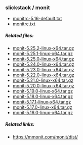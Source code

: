 <h3>slickstack / monit</h3>

<ul>
  <li><a href="monitrc-5.16-default.txt">monitrc-5.16-default.txt</a></li>
  <li><a href="monitrc.txt">monitrc.txt</a></li>
</ul>
  
<h5>Related files:</h5>

<ul>
  <li><a href="monit-5.25.2-linux-x64.tar.gz">monit-5.25.2-linux-x64.tar.gz</a></li>
  <li><a href="monit-5.25.1-linux-x64.tar.gz">monit-5.25.1-linux-x64.tar.gz</a></li>
  <li><a href="monit-5.25.0-linux-x64.tar.gz">monit-5.25.0-linux-x64.tar.gz</a></li>
  <li><a href="monit-5.24.0-linux-x64.tar.gz">monit-5.24.0-linux-x64.tar.gz</a></li>
  <li><a href="monit-5.23.0-linux-x64.tar.gz">monit-5.23.0-linux-x64.tar.gz</a></li>
  <li><a href="monit-5.22.0-linux-x64.tar.gz">monit-5.22.0-linux-x64.tar.gz</a></li>
  <li><a href="monit-5.21.0-linux-x64.tar.gz">monit-5.21.0-linux-x64.tar.gz</a></li>
  <li><a href="monit-5.20.0-linux-x64.tar.gz">monit-5.20.0-linux-x64.tar.gz</a></li>
  <li><a href="monit-5.19.0-linux-x64.tar.gz">monit-5.19.0-linux-x64.tar.gz</a></li>
  <li><a href="monit-5.18.0-linux-x64.tar.gz">monit-5.18.0-linux-x64.tar.gz</a></li>
  <li><a href="monit-5.17.1-linux-x64.tar.gz">monit-5.17.1-linux-x64.tar.gz</a></li>
  <li><a href="monit-5.17.0-linux-x64.tar.gz">monit-5.17.0-linux-x64.tar.gz</a></li>
  <li><a href="monit-5.16.0-linux-x64.tar.gz">monit-5.16.0-linux-x64.tar.gz</a></li>
</ul>

<h5>Related links:</h5>

<ul>
  <li><a href="https://mmonit.com/monit/dist/">https://mmonit.com/monit/dist/</a></li>
</ul>
